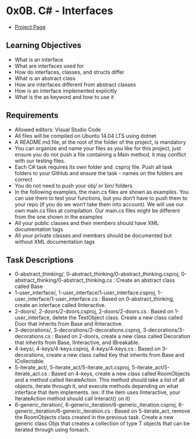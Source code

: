 # 0x0B. C# - Interfaces
- [Project Page](https://intranet.hbtn.io/projects/477)

## Learning Objectives
- What is an interface
- What are interfaces used for
- How do interfaces, classes, and structs differ
- What is an abstract class
- How are interfaces different from abstract classes
- How is an interface implemented explicitly
- What is the as keyword and how to use it

## Requirements
- Allowed editors: Visual Studio Code
- All files will be compiled on Ubuntu 14.04 LTS using dotnet
- A README.md file, at the root of the folder of the project, is mandatory
- You can organize and name your files as you like for this project, just ensure you do not push a file containing a Main method, it may conflict with our testing files.
- Each C# task requires its own folder and .csproj file. Push all task folders to your GitHub and ensure the task - names on the folders are correct
- You do not need to push your obj/ or bin/ folders
- In the following examples, the main.cs files are shown as examples. You can use them to test your functions, but you don’t have to push them to your repo (if you do we won’t take them into account). We will use our own main.cs files at compilation. Our main.cs files might be different from the one shown in the examples
- All your public classes and their members should have XML documentation tags
- All your private classes and members should be documented but without XML documentation tags

## Task Descriptions
- 0-abstract_thinking/, 0-abstract_thinking/0-abstract_thinking.csproj, 0-abstract_thinking/0-abstract_thinking.cs : Create an abstract class called Base
- 1-user_interface/, 1-user_interface/1-user_interface.csproj, 1-user_interface/1-user_interface.cs : Based on 0-abstract_thinking, create an interface called IInteractive.
- 2-doors/, 2-doors/2-doors.csproj, 2-doors/2-doors.cs : Based on 1-user_interface, delete the TestObject class. Create a new class called Door that inherits from Base and IInteractive.
- 3-decorations/, 3-decorations/3-decorations.csproj, 3-decorations/3-decorations.cs : Based on 2-doors, create a new class called Decoration that inherits from Base, IInteractive, and IBreakable.
- 4-keys/, 4-keys/4-keys.csproj, 4-keys/4-keys.cs : Based on 3-decorations, create a new class called Key that inherits from Base and ICollectable.
- 5-iterate_act/, 5-iterate_act/5-iterate_act.csproj, 5-iterate_act/5-iterate_act.cs : Based on 4-keys, create a new class called RoomObjects and a method called IterateAction. This method should take a list of all objects, iterate through it, and execute methods depending on what interface that item implements. (ex: if the item uses IInteractive, your IterateAction method should call Interact() on it)
- 6-generic_iteration/, 6-generic_iteration/6-generic_iteration.csproj, 6-generic_iteration/6-generic_iteration.cs : Based on 5-iterate_act, remove the RoomObjects class created in the previous task. Create a new generic class Objs<T> that creates a collection of type T objects that can be iterated through using foreach.